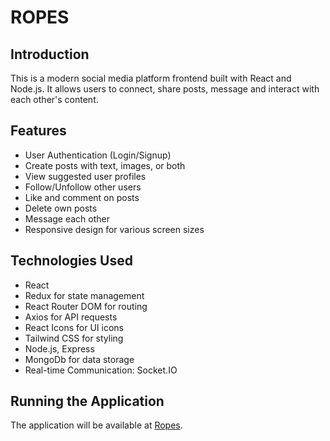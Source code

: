 <!-- @format -->

# ROPES

## Introduction

This is a modern social media platform frontend built with React and Node.js. It allows users to connect, share posts, message and interact with each other's content.

## Features

- User Authentication (Login/Signup)
- Create posts with text, images, or both
- View suggested user profiles
- Follow/Unfollow other users
- Like and comment on posts
- Delete own posts
- Message each other
- Responsive design for various screen sizes

## Technologies Used

- React
- Redux for state management
- React Router DOM for routing
- Axios for API requests
- React Icons for UI icons
- Tailwind CSS for styling
- Node.js, Express
- MongoDb for data storage
- Real-time Communication: Socket.IO

## Running the Application

The application will be available at [Ropes](https://ropes-one.vercel.app/).

